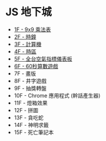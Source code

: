 # JS 地下城
- [1F - 9x9 乘法表](https://lizwang50.github.io/js-underground/1F_9x9dan/index.html)
- [2F - 時鐘](https://lizwang50.github.io/js-underground/2F_Clock/index.html)
- [3F - 計算機](https://lizwang50.github.io/js-underground/3F_Calculator/index.html)
- [4F - 時區](https://lizwang50.github.io/js-underground/4F_TimeZone/index.html)
- [5F - 全台空氣指標儀表板](https://lizwang50.github.io/js-underground/5F_AirQualityInfo/index.html)
- [6F - 60秒算數遊戲](https://lizwang50.github.io/js-underground/6F_CountingGame/index.html)
- 7F - 畫版
- 8F - 井字遊戲
- 9F - 抽獎轉盤
- 10F - Chrome 應用程式 (幹話產生器)
- 11F - 燈箱效果
- 12F - 拼圖
- 13F - 貪吃蛇
- 14F - 神明求籤
- 15F - 死亡筆記本
